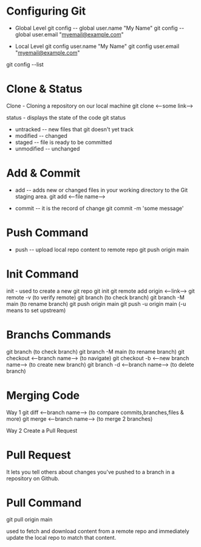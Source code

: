 # Configuring Git

- Global Level
git config -- global user.name "My Name"
git config -- global user.email "myemail@example.com"

- Local Level
git config user.name "My Name"
git config user.email "myemail@example.com"

git config --list

# Clone & Status

Clone - Cloning a repository on our local machine
git clone <--some link-->

status - displays the state of the code
git status

- untracked -- new files that git doesn't yet track
- modified -- changed
- staged -- file is ready to be committed
- unmodified -- unchanged

# Add & Commit 

- add -- adds new or changed files in your working directory to the Git staging area.
git add <--file name-->

- commit -- it is the record of change
git commit -m 'some message'

# Push Command

- push -- upload local repo content to remote repo
git push origin main

# Init Command

init - used to create a new git repo
git init
git remote add origin <--link-->
git remote -v    (to verify remote)
git branch    (to check branch)
git branch -M main  (to rename branch)
git push origin main
git push -u origin main   (-u means to set upstream)

# Branchs Commands

git branch  (to check branch)
git branch -M main   (to rename branch)
git checkout <--branch name-->  (to navigate)
git checkout -b <--new branch name-->  (to create new branch)
git branch -d <--branch name-->  (to delete branch)

# Merging Code

Way 1
git diff <--branch name-->  (to compare commits,branches,files & more)
git merge <--branch name-->  (to merge 2 branches)

Way 2
Create a Pull Request

# Pull Request

It lets you tell others about changes you've pushed to a branch in a repository on Github.

# Pull Command

git pull origin main

used to fetch and download content from a remote repo and immediately update the local repo to match that content.